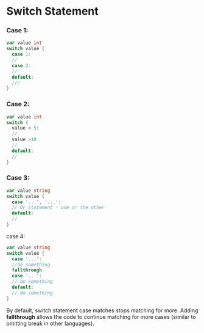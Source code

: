 # Switch Statement
### Case 1:
```go
var value int
switch value {
  case 1:
  //
  case 2:
  //
  default:
  ///
}
```

### Case 2:
```go
var value int
switch {
  value < 5:
  //
  value >10
  //
  default:
  //
}
```

### Case 3:
```go
var value string
switch value {
  case '...', '...':
  // Or statement - one or the other
  default:
  //
}
```

case 4:
```go
var value string
switch value {
  case '...':
  //do something
  fallthrough
  case '...':
  // do something
  default: 
  // do something
}
```
By default, switch statement case matches stops matching for more. Adding **fallthrough** allows the code to continue matching for more cases (similar to omitting break in other languages).
